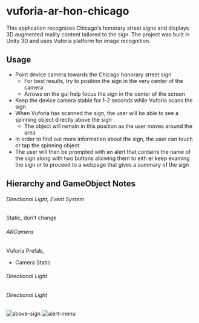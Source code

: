 # vuforia-ar-hon-chicago
This application recognizes Chicago's honorary street signs and displays 3D augmented reality content tailored to the sign. The project was built in Unity 3D and uses Vuforia platform for image recognition.

## Usage
* Point device camera towards the Chicago honorary street sign
  * For best results, try to position the sign in the very center of the camera
  * Arrows on the gui help focus the sign in the center of the screen
* Keep the device camera stable for 1-2 seconds while Vuforia scans the sign
* When Vuforia has scanned the sign, the user will be able to see a spinning object directly above the sign
  * The object will remain in this position as the user moves around the area
* In order to find out more information about the sign, the user can touch or tap the spinning object
* The user will then be prompted with an alert that contains the name of the sign along with two buttons allowing them to eith er keep examing the sign or to proceed to a webpage that gives a summary of the sign

## Hierarchy and GameObject Notes
###### Directional Light, Event System
Static, don't change
###### ARCamera
Vuforia Prefab, 
* Camera
Static
###### Directional Light 
###### Directional Light 


![above-sign](https://i.imgur.com/zZw0aSU.png "Object above sign")
![alert-menu](https://i.imgur.com/ygaF4pc.png "Alert menu")
